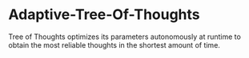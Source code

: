 # Adaptive-Tree-Of-Thoughts
Tree of Thoughts optimizes its parameters autonomously at runtime to obtain the most reliable thoughts in the shortest amount of time.
